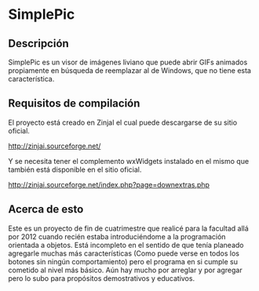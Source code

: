 # SimplePic
Descripción
-----------------------------------------------------------------------
SimplePic es un visor de imágenes liviano que puede abrir GIFs animados
propiamente en búsqueda de reemplazar al de Windows, que no tiene esta
característica.

Requisitos de compilación
-----------------------------------------------------------------------
El proyecto está creado en ZinjaI el cual puede descargarse de su sitio oficial.

http://zinjai.sourceforge.net/

Y se necesita tener el complemento wxWidgets instalado en el mismo que también está disponible en el sitio oficial.

http://zinjai.sourceforge.net/index.php?page=downextras.php

Acerca de esto
-----------------------------------------------------------------------
Este es un proyecto de fin de cuatrimestre que realicé para la facultad
allá por 2012 cuando recién estaba introduciéndome a la programación
orientada a objetos.
Está incompleto en el sentido de que tenía planeado agregarle muchas más
características (Como puede verse en todos los botones sin ningún
comportamiento) pero el programa en si cumple su cometido al nivel más
básico.
Aún hay mucho por arreglar y por agregar pero lo subo para propósitos demostrativos y educativos.
